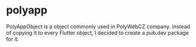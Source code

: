 # polyapp

PolyAppObject is a object commonly used in PolyWebCZ company. Instead of copying it to every Flutter object, I decided to create a pub.dev package for it.
